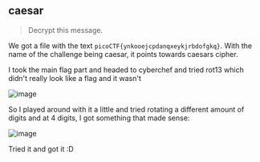 ## caesar

> Decrypt this message.

We got a file with the text `picoCTF{ynkooejcpdanqxeykjrbdofgkq}`. With the name of the challenge being caesar, it points towards caesars cipher.

I took the main flag part and headed to cyberchef and tried rot13 which didn't really look like a flag and it wasn't

![image](https://github.com/user-attachments/assets/f6739428-2982-48c1-854b-9a6d1d0d2ea7)

So I played around with it a little and tried rotating a different amount of digits and at 4 digits, I got something that made sense:

![image](https://github.com/user-attachments/assets/7aafa883-8418-4d5a-a864-921a257ba7d3)

Tried it and got it :D


